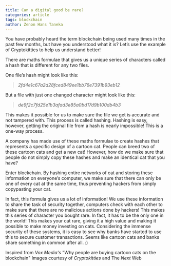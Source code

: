 ```yaml
---
title: Can a digital good be rare?
categories: article
tags: blockchain
author: Zenon Hans Taneka
---
```


You have probably heard the term blockchain being used many times in the past few months, but have you understood what it is? Let’s use the example of Cryptokitties to help us understand better!

There are maths formulae that gives us a unique series of characters called a hash that is different for any two files. 



One file’s hash might look like this: 
>*2fd4e1c67a2d28fced849ee1bb76e7391b93eb12*


But a file with just one changed character might look like this: 
>*de9f2c7fd25e1b3afad3e85a0bd17d9b100db4b3*

This makes it possible for us to make sure the file we get is accurate and not tampered with. This process is called hashing. Hashing is easy, however, getting the original file from a hash is nearly impossible! This is a one-way process.

A company has made use of these maths formulae to create hashes that represents a specific design of a cartoon cat. People can breed two of these cartoon cats and get a new cat! However, how do we make sure that people do not simply copy these hashes and make an identical cat that you have?



Enter blockchain. By hashing entire networks of cat and storing these information on everyone’s computer, we make sure that there can only be one of every cat at the same time, thus preventing hackers from simply copypasting your cat.

In fact, this formula gives us a lot of information! We use these information to share the task of security together, computers check with each other to make sure that there are no malicious actions done by hackers! This makes this series of character you bought rare. In fact, it has to be the only one in the world! This makes your cat rare, giving it a high value and making it possible to make money investing on cats. Considering the immense security of these systems, it is easy to see why banks have started to use this to secure customer transactions. Seems like cartoon cats and banks share something in common after all. :)

Inspired from *Vox Media's* "Why people are buying cartoon cats on the blockchain"
Images courtesy of *Cryptokitties* and The *Next* Web
 

